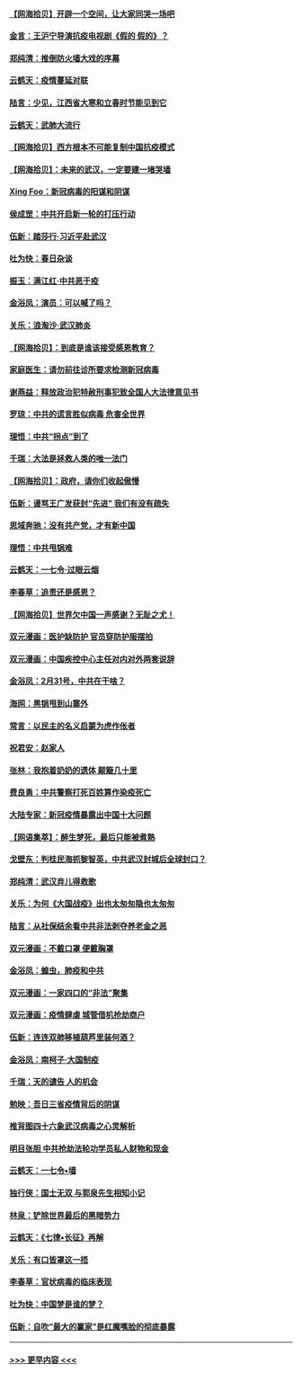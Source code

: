 #### [【网海拾贝】开辟一个空间，让大家同哭一场吧](../pages/nsc993/n11942165.md?t=03152131) 
#### [金言：王沪宁导演抗疫电视剧《假的 假的》？](../pages/nsc993/n11941510.md?t=03152131) 
#### [郑纯清：推倒防火墙大戏的序幕](../pages/nsc993/n11940838.md?t=03152131) 
#### [云鹤天：疫情蔓延对联](../pages/nsc993/n11940579.md?t=03152131) 
#### [陆言：少见，江西省大寒和立春时节能见到它](../pages/nsc993/n11939983.md?t=03152131) 
#### [云鹤天：武肺大流行](../pages/nsc993/n11939902.md?t=03152131) 
#### [【网海拾贝】西方根本不可能复制中国抗疫模式](../pages/nsc993/n11939725.md?t=03152131) 
#### [【网海拾贝】：未来的武汉，一定要建一堵哭墙](../pages/nsc993/n11938684.md?t=03152131) 
#### [Xing Foo：新冠病毒的阳谋和阴谋](../pages/nsc993/n11936086.md?t=03152131) 
#### [侯成罡：中共开启新一轮的打压行动](../pages/nsc993/n11935730.md?t=03152131) 
#### [伍新：踏莎行‧习近平赴武汉](../pages/nsc993/n11935157.md?t=03152131) 
#### [吐为快：春日杂谈](../pages/nsc993/n11934776.md?t=03152131) 
#### [振玉：满江红‧中共恶于疫](../pages/nsc993/n11934647.md?t=03152131) 
#### [金浴凤：演员：可以喊了吗？](../pages/nsc993/n11934602.md?t=03152131) 
#### [关乐：浪淘沙·武汉肺炎](../pages/nsc993/n11931792.md?t=03152131) 
#### [【网海拾贝】：到底是谁该接受感恩教育？](../pages/nsc993/n11931552.md?t=03152131) 
#### [家庭医生：请勿前往诊所要求检测新冠病毒](../pages/nsc993/n11929190.md?t=03152131) 
#### [谢燕益：释放政治犯特赦刑事犯致全国人大法律意见书](../pages/nsc993/n11928978.md?t=03152131) 
#### [罗琼：中共的谎言胜似病毒 危害全世界](../pages/nsc993/n11922636.md?t=03152131) 
#### [理悟：中共“拐点”到了](../pages/nsc993/n11928496.md?t=03152131) 
#### [千瑞：大法是拯救人类的唯一法门](../pages/nsc993/n11927637.md?t=03152131) 
#### [【网海拾贝】：政府，请你们收起傲慢](../pages/nsc993/n11926932.md?t=03152131) 
#### [伍新：谩骂王广发获封“先进” 我们有没有疏失](../pages/nsc993/n11926101.md?t=03152131) 
#### [思域奔驰：没有共产党，才有新中国](../pages/nsc993/n11926058.md?t=03152131) 
#### [理悟：中共甩锅难](../pages/nsc993/n11925355.md?t=03152131) 
#### [云鹤天：一七令·过眼云烟](../pages/nsc993/n11925284.md?t=03152131) 
#### [李春草：追责还是感恩？](../pages/nsc993/n11925274.md?t=03152131) 
#### [【网海拾贝】世界欠中国一声感谢？无耻之尤！](../pages/nsc993/n11925239.md?t=03152131) 
#### [双元漫画：医护缺防护 官员穿防护服摆拍](../pages/nsc993/n11923899.md?t=03152131) 
#### [双元漫画：中国疾控中心主任对内对外两套说辞](../pages/nsc993/n11921994.md?t=03152131) 
#### [金浴凤：2月31号，中共在干啥？](../pages/nsc993/n11922706.md?t=03152131) 
#### [海网：黑锅甩到山寨外](../pages/nsc993/n11922688.md?t=03152131) 
#### [常言：以民主的名义启蒙为虎作伥者](../pages/nsc993/n11922217.md?t=03152131) 
#### [祝君安：赵家人](../pages/nsc993/n11922209.md?t=03152131) 
#### [张林：我抱着奶奶的遗体 颠簸几十里](../pages/nsc993/n11920945.md?t=03152131) 
#### [费良勇：中共警察打死百姓算作染疫死亡](../pages/nsc993/n11919264.md?t=03152131) 
#### [大陆专家：新冠疫情暴露出中国十大问题](../pages/nsc993/n11919187.md?t=03152131) 
#### [【网语集萃】：醉生梦死，最后只能被煮熟](../pages/nsc993/n11918994.md?t=03152131) 
#### [戈壁东：判桂民海抓黎智英，中共武汉封城后全球封口？](../pages/nsc993/n11917982.md?t=03152131) 
#### [郑纯清：武汉弃儿得救歌](../pages/nsc993/n11917881.md?t=03152131) 
#### [关乐：为何《大国战疫》出也太匆匆隐也太匆匆](../pages/nsc993/n11917792.md?t=03152131) 
#### [陆言：从社保结余看中共非法剥夺养老金之恶](../pages/nsc993/n11917084.md?t=03152131) 
#### [双元漫画：不戴口罩 便戴胸罩](../pages/nsc993/n11916447.md?t=03152131) 
#### [金浴凤：蝗虫，肺疫和中共](../pages/nsc993/n11916904.md?t=03152131) 
#### [双元漫画：一家四口的“非法”聚集](../pages/nsc993/n11916378.md?t=03152131) 
#### [双元漫画：疫情肆虐 城管借机抢劫商户](../pages/nsc993/n11916310.md?t=03152131) 
#### [伍新：连连双肺移植葫芦里装何酒？](../pages/nsc993/n11913667.md?t=03152131) 
#### [金浴凤：南柯子·大国制疫](../pages/nsc993/n11913657.md?t=03152131) 
#### [千瑞：天的谴告  人的机会](../pages/nsc993/n11913309.md?t=03152131) 
#### [勉映：吾日三省疫情背后的阴谋](../pages/nsc993/n11913079.md?t=03152131) 
#### [推背图四十六象武汉病毒之心灵解析](../pages/nsc993/n11911761.md?t=03152131) 
#### [明目张胆 中共抢劫法轮功学员私人财物和现金](../pages/nsc993/n11910262.md?t=03152131) 
#### [云鹤天：一七令▪墙](../pages/nsc993/n11910627.md?t=03152131) 
#### [独行侠：国士无双 与郭泉先生相知小记](../pages/nsc993/n11910613.md?t=03152131) 
#### [林泉：铲除世界最后的黑暗势力](../pages/nsc993/n11909320.md?t=03152131) 
#### [云鹤天：《七律▪长征》再解](../pages/nsc993/n11909327.md?t=03152131) 
#### [关乐：有口皆罩这一捂](../pages/nsc993/n11908393.md?t=03152131) 
#### [李春草：官状病毒的临床表现](../pages/nsc993/n11908339.md?t=03152131) 
#### [吐为快：中国梦是谁的梦？](../pages/nsc993/n11906564.md?t=03152131) 
#### [伍新：自吹“最大的赢家”是红魔嘴脸的彻底暴露](../pages/nsc993/n11906407.md?t=03152131) 

----
#### [ >>> 更早内容 <<< ](../indexes/nsc993-earlier.md)
